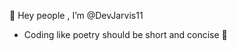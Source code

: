 🗿 Hey people , I’m @DevJarvis11
- Coding like poetry should be short and concise 🖤 

<!---
DevJarvis11/DevJarvis11 is a ✨ special ✨ repository because its `README.md` (this file) appears on your GitHub profile.
You can click the Preview link to take a look at your changes.
--->
